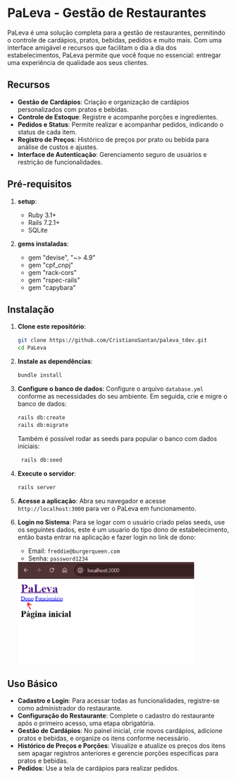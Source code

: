 
# PaLeva - Gestão de Restaurantes

PaLeva é uma solução completa para a gestão de restaurantes, permitindo o controle de cardápios, pratos, bebidas, pedidos e muito mais. Com uma interface amigável e recursos que facilitam o dia a dia dos estabelecimentos, PaLeva permite que você foque no essencial: entregar uma experiência de qualidade aos seus clientes.

## Recursos

- **Gestão de Cardápios**: Criação e organização de cardápios personalizados com pratos e bebidas.
- **Controle de Estoque**: Registre e acompanhe porções e ingredientes.
- **Pedidos e Status**: Permite realizar e acompanhar pedidos, indicando o status de cada item.
- **Registro de Preços**: Histórico de preços por prato ou bebida para análise de custos e ajustes.
- **Interface de Autenticação**: Gerenciamento seguro de usuários e restrição de funcionalidades.

## Pré-requisitos
1. **setup**:
   - Ruby 3.1+
   - Rails 7.2.1+
   - SQLite 

2. **gems instaladas**:
   - gem "devise", "~> 4.9"
   - gem "cpf_cnpj"
   - gem "rack-cors"
   - gem "rspec-rails"
   - gem "capybara"

## Instalação

1. **Clone este repositório**:
   ```bash
   git clone https://github.com/CristianoSantan/paleva_tdev.git
   cd PaLeva
   ```

2. **Instale as dependências**:
   ```bash
   bundle install
   ```

3. **Configure o banco de dados**:
   Configure o arquivo `database.yml` conforme as necessidades do seu ambiente. Em seguida, crie e migre o banco de dados:
   ```bash
   rails db:create
   rails db:migrate
   ```
   Também é possível rodar as seeds para popular o banco com dados iniciais:
   ```bash
    rails db:seed
   ```

4. **Execute o servidor**:
   ```bash
   rails server
   ```

5. **Acesse a aplicação**:
   Abra seu navegador e acesse `http://localhost:3000` para ver o PaLeva em funcionamento.

6. **Login no Sistema**:
   Para se logar com o usuário criado pelas seeds, use os seguintes dados, este é um usuario do tipo dono de estabelecimento, então basta entrar na aplicação e fazer login no link de dono:

   - Email: `freddie@burgerqueen.com`
   - Senha: `password1234`

   <img src="./app/assets/images/login_dono.png" alt="login dono" width="400px"/>

## Uso Básico

- **Cadastro e Login**: Para acessar todas as funcionalidades, registre-se como administrador do restaurante.
- **Configuração do Restaurante**: Complete o cadastro do restaurante após o primeiro acesso, uma etapa obrigatória.
- **Gestão de Cardápios**: No painel inicial, crie novos cardápios, adicione pratos e bebidas, e organize os itens conforme necessário.
- **Histórico de Preços e Porções**: Visualize e atualize os preços dos itens sem apagar registros anteriores e gerencie porções específicas para pratos e bebidas.
- **Pedidos**: Use a tela de cardápios para realizar pedidos.
